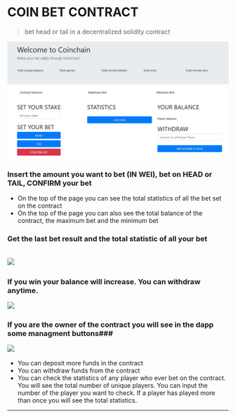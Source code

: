 # COIN BET CONTRACT

> bet head or tail in a decentralized solidity contract

![](coin_contract1.JPG)


### Insert the amount you want to bet (IN WEI), bet on HEAD or TAIL, CONFIRM your bet ###

- On the top of the page you can see the total statistics of all the bet set on the contract
- On the top of the page you can also see the total balance of the contract, the maximum bet and the minimum bet


### Get the last bet result and the total statistic of all your bet ###
![](cd2.JPG)
- 

 
 ### If you win your balance will increase. You can withdraw anytime.  ###
 ![](cd3.JPG)
 
 ### If you are the owner of the contract you will see in the dapp some managment buttons###
 ![](cd3.JPG)
 
 - You can deposit more funds in the contract
 - You can withdraw funds from the contract
 - You can check the statistics of any player who ever bet on the contract. You will see the total number of unique players.
   You can input the number of the player you want to check. If a player has played more than once you will see the total statistics.
   
   

---


